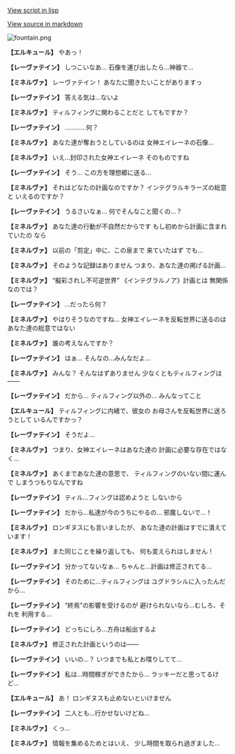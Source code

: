 [View script in lisp](../scripts/210122033.txt)

[View source in markdown](210122033.md)

![fountain.png](../images/backgrounds/fountain.png)

**【エルキュール】**
やあっ！

**【レーヴァテイン】**
しつこいなあ…
石像を運び出したら…神器で…

**【ミネルヴァ】**
レーヴァテイン！
あなたに聞きたいことがありますっ

**【レーヴァテイン】**
答える気は…ないよ

**【ミネルヴァ】**
ティルフィングに関わることだと
してもですか？

**【レーヴァテイン】**
…………何？

**【ミネルヴァ】**
あなた達が奪おうとしているのは
女神エイレーネの石像…

**【ミネルヴァ】**
いえ…封印された女神エイレーネ
そのものですね

**【レーヴァテイン】**
そう…
この方を理想郷に送る…

**【ミネルヴァ】**
それはどなたの計画なのですか？
インテグラルキラーズの総意と
いえるのですか？

**【レーヴァテイン】**
うるさいなぁ…
何でそんなこと聞くの…？

**【ミネルヴァ】**
あなた達の行動が不自然だからです
もし初めから計画に含まれていたの
なら

**【ミネルヴァ】**
以前の「剪定」中に、この泉まで
来ていたはず
でも…

**【ミネルヴァ】**
そのような記録はありません
つまり、あなた達の掲げる計画…

**【ミネルヴァ】**
“擬彩されし不可逆世界”
《インテグラルノア》計画とは
無関係なのでは？

**【レーヴァテイン】**
…だったら何？

**【ミネルヴァ】**
やはりそうなのですね…
女神エイレーネを反転世界に送るのは
あなた達の総意ではない

**【ミネルヴァ】**
誰の考えなんですか？

**【レーヴァテイン】**
はぁ…
そんなの…みんなだよ…

**【ミネルヴァ】**
みんな？
そんなはずありません
少なくともティルフィングは――

**【レーヴァテイン】**
だから…
ティルフィング以外の…
みんなってこと

**【エルキュール】**
ティルフィングに内緒で、彼女の
お母さんを反転世界に送ろうとして
いるんですかっ？

**【レーヴァテイン】**
そうだよ…

**【ミネルヴァ】**
つまり、女神エイレーネはあなた達の
計画に必要な存在ではなく…

**【ミネルヴァ】**
あくまであなた達の意思で、
ティルフィングのいない間に運んで
しまうつもりなんですね

**【レーヴァテイン】**
ティル…フィングは認めようと
しないから

**【レーヴァテイン】**
だから…私達が今のうちにやるの…
邪魔しないで…！

**【ミネルヴァ】**
ロンギヌスにも言いましたが、
あなた達の計画はすでに潰えて
います！

**【ミネルヴァ】**
また同じことを繰り返しても、
何も変えられはしません！

**【レーヴァテイン】**
分かってないなぁ…
ちゃんと…計画は修正されてる…

**【レーヴァテイン】**
そのために…ティルフィングは
ユグドラシルに入ったんだから…

**【レーヴァテイン】**
“終焉”の影響を受けるのが
避けられないなら…むしろ、それを
利用する…

**【レーヴァテイン】**
どっちにしろ…方舟は船出するよ

**【ミネルヴァ】**
修正された計画というのは――

**【レーヴァテイン】**
いいの…？
いつまでも私とお喋りしてて…

**【レーヴァテイン】**
私は…時間稼ぎができたから…
ラッキーだと思ってるけど…

**【エルキュール】**
あ！
ロンギヌスも止めないといけません

**【レーヴァテイン】**
二人とも…行かせないけどね…

**【ミネルヴァ】**
くっ…

**【ミネルヴァ】**
情報を集めるためとはいえ、
少し時間を取られ過ぎました…